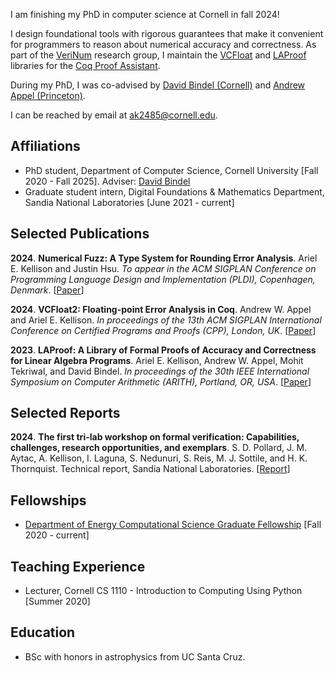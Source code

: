 I am finishing my PhD in computer science at Cornell in fall 2024! 

I design foundational tools with rigorous guarantees that make it convenient for programmers to reason about numerical accuracy and correctness.  As part of the [VeriNum](https://verinum.org/) research group, I maintain the [VCFloat](https://github.com/VeriNum/vcfloat) and [LAProof](https://github.com/VeriNum/LAProof) libraries for the [Coq Proof Assistant](https://coq.inria.fr/).

During my PhD, I was co-advised by [David Bindel (Cornell)](https://www.cs.cornell.edu/~bindel/) and [Andrew Appel (Princeton)](https://www.cs.princeton.edu/~appel/). 

I can be reached by email at [ak2485@cornell.edu](mailto:ak2485@cornell.edu). 

## Affiliations 

+ PhD student, Department of Computer Science, Cornell University [Fall 2020 - Fall 2025]. Adviser: [David Bindel](https://www.cs.cornell.edu/~bindel/)
+ Graduate student intern, Digital Foundations & Mathematics Department, Sandia National Laboratories [June 2021 - current]

## Selected Publications

**2024**\. **Numerical Fuzz: A Type System for Rounding Error Analysis**. Ariel E. Kellison and Justin Hsu. *To appear in the ACM SIGPLAN Conference on Programming Language Design and Implementation (PLDI), Copenhagen, Denmark*. [[Paper](https://arxiv.org/abs/2405.04612)]

**2024**\. **VCFloat2: Floating-point Error Analysis in Coq**. Andrew W. Appel and Ariel E. Kellison. *In proceedings of the 13th ACM SIGPLAN International Conference on Certified Programs and Proofs (CPP), London, UK*. [[Paper](https://dl.acm.org/doi/10.1145/3636501.3636953)]

**2023**\.  **LAProof: A Library of Formal Proofs of Accuracy and Correctness for Linear Algebra Programs**. Ariel E. Kellison, Andrew W. Appel, Mohit Tekriwal, and David Bindel. *In proceedings of the 30th IEEE International Symposium on Computer Arithmetic (ARITH), Portland, OR, USA*. [[Paper](https://www.computer.org/csdl/proceedings-article/arith/2023/192200a036/1VrlyYeultS)]

## Selected Reports

**2024**\. **The first tri-lab workshop on formal verification: Capabilities, challenges, research opportunities, and exemplars**. S. D. Pollard, J. M. Aytac, A. Kellison, I. Laguna, S. Nedunuri, S. Reis, M. J. Sottile, and H. K. Thornquist. Technical report, Sandia National Laboratories. [[Report](https://www.sandia.gov/app/uploads/sites/222/2024/02/twofv23_report.pdf)]

## Fellowships
+ [Department of Energy Computational Science Graduate Fellowship](https://www.krellinst.org/csgf/) [Fall 2020 - current]

## Teaching Experience 
+ Lecturer, Cornell CS 1110 - Introduction to Computing Using Python [Summer 2020]

## Education 
+ BSc with honors in astrophysics from UC Santa Cruz.
